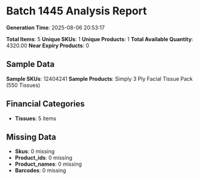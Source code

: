 # Batch 1445 Analysis Report

**Generation Time**: 2025-08-06 20:53:17

**Total Items**: 5
**Unique SKUs**: 1
**Unique Products**: 1
**Total Available Quantity**: 4320.00
**Near Expiry Products**: 0

## Sample Data
**Sample SKUs**: 12404241
**Sample Products**: Simply 3 Ply Facial Tissue Pack (550 Tissues)

## Financial Categories
- **Tissues**: 5 items

## Missing Data
- **Skus**: 0 missing
- **Product_ids**: 0 missing
- **Product_names**: 0 missing
- **Barcodes**: 0 missing

